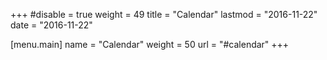 +++
#disable = true
weight = 49
title = "Calendar"
lastmod = "2016-11-22"
date = "2016-11-22"



[menu.main]
  name = "Calendar"
  weight = 50
  url = "#calendar"
+++
